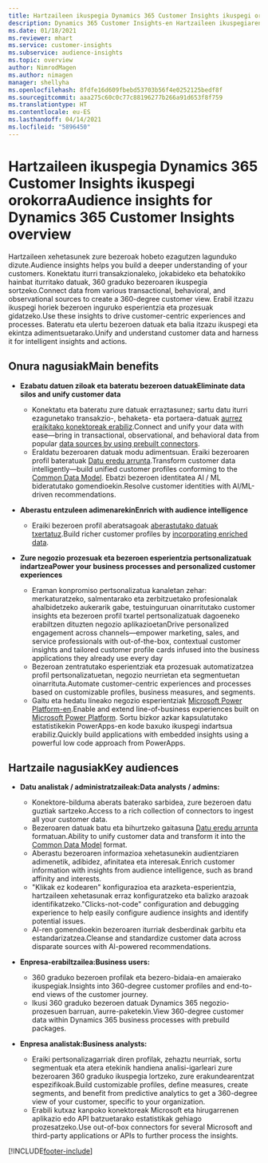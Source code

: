 ```yaml
---
title: Hartzaileen ikuspegia Dynamics 365 Customer Insights ikuspegi orokorra
description: Dynamics 365 Customer Insights-en Hartzaileen ikuspegiaren ikuspegi orokorra.
ms.date: 01/18/2021
ms.reviewer: mhart
ms.service: customer-insights
ms.subservice: audience-insights
ms.topic: overview
author: NimrodMagen
ms.author: nimagen
manager: shellyha
ms.openlocfilehash: 8fdfe16d609fbebd53703b56f4e0252125bedf8f
ms.sourcegitcommit: aaa275c60c0c77c88196277b266a91d653f8f759
ms.translationtype: HT
ms.contentlocale: eu-ES
ms.lasthandoff: 04/14/2021
ms.locfileid: "5896450"
---
```

# <a name="audience-insights-for-dynamics-365-customer-insights-overview"></a><span data-ttu-id="f405f-103">Hartzaileen ikuspegia Dynamics 365 Customer Insights ikuspegi orokorra</span><span class="sxs-lookup"><span data-stu-id="f405f-103">Audience insights for Dynamics 365 Customer Insights overview</span></span>

<span data-ttu-id="f405f-104">Hartzaileen xehetasunek zure bezeroak hobeto ezagutzen lagunduko dizute.</span><span class="sxs-lookup"><span data-stu-id="f405f-104">Audience insights helps you build a deeper understanding of your customers.</span></span> <span data-ttu-id="f405f-105">Konektatu iturri transakzionaleko, jokabideko eta behatokiko hainbat iturritako datuak, 360 graduko bezeroaren ikuspegia sortzeko.</span><span class="sxs-lookup"><span data-stu-id="f405f-105">Connect data from various transactional, behavioral, and observational sources to create a 360-degree customer view.</span></span> <span data-ttu-id="f405f-106">Erabil itzazu ikuspegi horiek bezeroen inguruko esperientzia eta prozesuak gidatzeko.</span><span class="sxs-lookup"><span data-stu-id="f405f-106">Use these insights to drive customer-centric experiences and processes.</span></span> <span data-ttu-id="f405f-107">Bateratu eta ulertu bezeroen datuak eta balia itzazu ikuspegi eta ekintza adimentsuetarako.</span><span class="sxs-lookup"><span data-stu-id="f405f-107">Unify and understand customer data and harness it for intelligent insights and actions.</span></span>

## <a name="main-benefits"></a><span data-ttu-id="f405f-108">Onura nagusiak</span><span class="sxs-lookup"><span data-stu-id="f405f-108">Main benefits</span></span> 

- <span data-ttu-id="f405f-109">**Ezabatu datuen ziloak eta bateratu bezeroen datuak**</span><span class="sxs-lookup"><span data-stu-id="f405f-109">**Eliminate data silos and unify customer data**</span></span>

  - <span data-ttu-id="f405f-110">Konektatu eta bateratu zure datuak erraztasunez; sartu datu iturri ezagunetako transakzio-, behaketa- eta portaera-datuak [aurrez eraikitako konektoreak erabiliz](data-sources.md).</span><span class="sxs-lookup"><span data-stu-id="f405f-110">Connect and unify your data with ease—bring in transactional, observational, and behavioral data from popular [data sources by using prebuilt connectors](data-sources.md).</span></span>
  - <span data-ttu-id="f405f-111">Eraldatu bezeroaren datuak modu adimentsuan. Eraiki bezeroaren profil bateratuak [Datu eredu arrunta](/common-data-model/).</span><span class="sxs-lookup"><span data-stu-id="f405f-111">Transform customer data intelligently—build unified customer profiles conforming to the [Common Data Model](/common-data-model/).</span></span> <span data-ttu-id="f405f-112">Ebatzi bezeroen identitatea AI / ML bideratutako gomendioekin.</span><span class="sxs-lookup"><span data-stu-id="f405f-112">Resolve customer identities with AI/ML-driven recommendations.</span></span>

- <span data-ttu-id="f405f-113">**Aberastu entzuleen adimenarekin**</span><span class="sxs-lookup"><span data-stu-id="f405f-113">**Enrich with audience intelligence**</span></span>

  - <span data-ttu-id="f405f-114">Eraiki bezeroen profil aberatsagoak [aberastutako datuak txertatuz](enrichment-hub.md).</span><span class="sxs-lookup"><span data-stu-id="f405f-114">Build richer customer profiles by [incorporating enriched data](enrichment-hub.md).</span></span>  

- <span data-ttu-id="f405f-115">**Zure negozio prozesuak eta bezeroen esperientzia pertsonalizatuak indartzea**</span><span class="sxs-lookup"><span data-stu-id="f405f-115">**Power your business processes and personalized customer experiences**</span></span>

  - <span data-ttu-id="f405f-116">Eraman konpromiso pertsonalizatua kanaletan zehar: merkaturatzeko, salmentarako eta zerbitzuetako profesionalak ahalbidetzeko aukerarik gabe, testuinguruan oinarritutako customer insights eta bezeroen profil txartel pertsonalizatuak dagoeneko erabiltzen dituzten negozio aplikazioetan</span><span class="sxs-lookup"><span data-stu-id="f405f-116">Drive personalized engagement across channels—empower marketing, sales, and service professionals with out-of-the-box, contextual customer insights and tailored customer profile cards infused into the business applications they already use every day</span></span>
  - <span data-ttu-id="f405f-117">Bezeroan zentratutako esperientziak eta prozesuak automatizatzea profil pertsonalizatuetan, negozio neurrietan eta segmentuetan oinarrituta.</span><span class="sxs-lookup"><span data-stu-id="f405f-117">Automate customer-centric experiences and processes based on customizable profiles, business measures, and segments.</span></span>
  - <span data-ttu-id="f405f-118">Gaitu eta hedatu lineako negozio esperientziak [Microsoft Power Platform-en](https://powerplatform.microsoft.com/).</span><span class="sxs-lookup"><span data-stu-id="f405f-118">Enable and extend line-of-business experiences built on [Microsoft Power Platform](https://powerplatform.microsoft.com/).</span></span> <span data-ttu-id="f405f-119">Sortu bizkor azkar kapsulatutako estatistikekin PowerApps-en kode baxuko ikuspegi indartsua erabiliz.</span><span class="sxs-lookup"><span data-stu-id="f405f-119">Quickly build applications with embedded insights using a powerful low code approach from PowerApps.</span></span>  

## <a name="key-audiences"></a><span data-ttu-id="f405f-120">Hartzaile nagusiak</span><span class="sxs-lookup"><span data-stu-id="f405f-120">Key audiences</span></span>

- <span data-ttu-id="f405f-121">**Datu analistak / administratzaileak:**</span><span class="sxs-lookup"><span data-stu-id="f405f-121">**Data analysts / admins:**</span></span>

  - <span data-ttu-id="f405f-122">Konektore-bilduma aberats baterako sarbidea, zure bezeroen datu guztiak sartzeko.</span><span class="sxs-lookup"><span data-stu-id="f405f-122">Access to a rich collection of connectors to ingest all your customer data.</span></span>
  - <span data-ttu-id="f405f-123">Bezeroaren datuak batu eta bihurtzeko gaitasuna [Datu eredu arrunta](/common-data-model/) formatuan.</span><span class="sxs-lookup"><span data-stu-id="f405f-123">Ability to unify customer data and transform it into the [Common Data Model](/common-data-model/) format.</span></span>
  - <span data-ttu-id="f405f-124">Aberastu bezeroaren informazioa xehetasunekin audientziaren adimenetik, adibidez, afinitatea eta interesak.</span><span class="sxs-lookup"><span data-stu-id="f405f-124">Enrich customer information with insights from audience intelligence, such as brand affinity and interests.</span></span>
  - <span data-ttu-id="f405f-125">"Klikak ez kodearen" konfigurazioa eta arazketa-esperientzia, hartzaileen xehetasunak erraz konfiguratzeko eta balizko arazoak identifikatzeko.</span><span class="sxs-lookup"><span data-stu-id="f405f-125">"Clicks-not-code" configuration and debugging experience to help easily configure audience insights and identify potential issues.</span></span>
  - <span data-ttu-id="f405f-126">AI-ren gomendioekin bezeroaren iturriak desberdinak garbitu eta estandarizatzea.</span><span class="sxs-lookup"><span data-stu-id="f405f-126">Cleanse and standardize customer data across disparate sources with AI-powered recommendations.</span></span>  

- <span data-ttu-id="f405f-127">**Enpresa-erabiltzailea:**</span><span class="sxs-lookup"><span data-stu-id="f405f-127">**Business users:**</span></span>

  - <span data-ttu-id="f405f-128">360 graduko bezeroen profilak eta bezero-bidaia-en amaierako ikuspegiak.</span><span class="sxs-lookup"><span data-stu-id="f405f-128">Insights into 360-degree customer profiles and end-to-end views of the customer journey.</span></span>
  - <span data-ttu-id="f405f-129">Ikusi 360 graduko bezeroen datuak Dynamics 365 negozio-prozesuen barruan, aurre-paketekin.</span><span class="sxs-lookup"><span data-stu-id="f405f-129">View 360-degree customer data within Dynamics 365 business processes with prebuild packages.</span></span>

- <span data-ttu-id="f405f-130">**Enpresa analistak:**</span><span class="sxs-lookup"><span data-stu-id="f405f-130">**Business analysts:**</span></span>

  - <span data-ttu-id="f405f-131">Eraiki pertsonalizagarriak diren profilak, zehaztu neurriak, sortu segmentuak eta atera etekinik handiena analisi-igarleari zure bezeroaren 360 graduko ikuspegia lortzeko, zure erakundearentzat espezifikoak.</span><span class="sxs-lookup"><span data-stu-id="f405f-131">Build customizable profiles, define measures, create segments, and benefit from predictive analytics to get a 360-degree view of your customer, specific to your organization.</span></span>  
  - <span data-ttu-id="f405f-132">Erabili kutxaz kanpoko konektoreak Microsoft eta hirugarrenen aplikazio edo API batzuetarako estatistikak gehiago prozesatzeko.</span><span class="sxs-lookup"><span data-stu-id="f405f-132">Use out-of-box connectors for several Microsoft and third-party applications or APIs to further process the insights.</span></span>


[!INCLUDE[footer-include](../includes/footer-banner.md)]